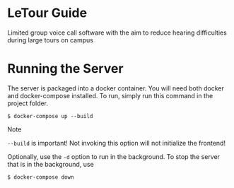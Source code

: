 # LeTour Guide
Limited group voice call software with the aim to reduce hearing difficulties during large tours on campus

# Running the Server
The server is packaged into a docker container. You will need both docker and docker-compose installed. To run, simply run this command in the project folder.

```console
$ docker-compose up --build
```

> [!NOTE]
> `--build` is important! Not invoking this option will not initialize the frontend!

Optionally, use the `-d` option to run in the background.
To stop the server that is in the background, use

```console
$ docker-compose down
```
